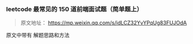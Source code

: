 ### leetcode 最常见的 150 道前端面试题（简单题上）

> 原文地址： https://mp.weixin.qq.com/s/idLCZ32YvYPqUg83FUJOdA

原文中带有 解题思路和方法


